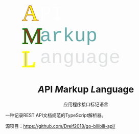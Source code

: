 <center>
  <svg width="400", height="230" xmlns="http://www.w3.org/2000/svg">
    <text x="0" y="72" font-size="72" font-family="Consolas" fill="yellow" stroke-width="1" stroke="brown">A</text>
    <text x="56" y="68" text-anchor="start" font-family="Courier" fill="white" font-size="60">PI</text>
    <text x="0" y="144" font-size="72" font-family="Consolas" fill="brown" stroke-width="2" stroke="green">M</text>
    <text x="56" y="136" text-anchor="start" font-family="Courier" fill="#67abab" font-size="60">arkup</text>
    <text x="0" y="216" font-size="72" font-family="Consolas" fill="silver" stroke-width="3" stroke="yellow">L</text>
    <text x="56" y="204" text-anchor="start" font-family="Courier" fill="#e1e2e3" font-size="60">anguage</text>
  </svg>
<!-- <text x="0" y="60" text-anchor="start" font-family="Consolas"
    fill="white" font-size="60" stroke-width="2" stroke="gold">Markup</text> -->
  <h1><i>A</i>PI <i>M</i>arkup <i>L</i>anguage</h1>
  <p>应用程序接口标记语言</p>
</center>

一种记录REST API文档规范的TypeScript解析器。

源项目：https://github.com/Drelf2018/go-bilibili-api/

